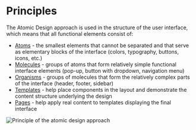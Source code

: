 # Principles

The Atomic Design approach is used in the structure of the user interface, which means that all functional elements consist of:

* [Atoms](atoms.md#principles-atoms) - the smallest elements that cannot be separated and that serve as elementary blocks of the interface (colors, typography, buttons, icons, etc.)
* [Molecules](molecules.md#principles-molecules) - groups of atoms that form relatively simple functional interface elements (pop-up, button with dropdown, navigation menu)
* [Organisms](organisms.md#principles-organisms) - groups of molecules that form the relatively complex parts of the interface (header, footer, sidebar)
* [Templates](templates.md#principles-templates) - help place components in the layout and demonstrate the content structure underlying the design
* [Pages](pages.md#principles-pages) - help apply real content to templates displaying the final interface

![Principle of the atomic design approach](img/frontend/storefront-design/Principles.jpg)
